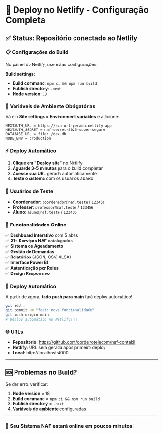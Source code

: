 # 🚀 Deploy no Netlify - Configuração Completa

## ✅ Status: Repositório conectado ao Netlify

### 📋 Configurações do Build

No painel do Netlify, use estas configurações:

**Build settings:**
- **Build command**: `npm ci && npm run build`
- **Publish directory**: `.next`
- **Node version**: `18`

### 🔧 Variáveis de Ambiente Obrigatórias

Vá em **Site settings > Environment variables** e adicione:

```
NEXTAUTH_URL = https://sua-url-gerada.netlify.app
NEXTAUTH_SECRET = naf-secret-2025-super-seguro
DATABASE_URL = file:./dev.db
NODE_ENV = production
```

### ⚡ Deploy Automático

1. **Clique em "Deploy site"** no Netlify
2. **Aguarde 3-5 minutos** para o build completar
3. **Acesse sua URL** gerada automaticamente
4. **Teste o sistema** com os usuários abaixo

### 🔑 Usuários de Teste

- **Coordenador**: `coordenador@naf.teste` / `123456`
- **Professor**: `professor@naf.teste` / `123456`  
- **Aluno**: `aluno@naf.teste` / `123456`

### 📱 Funcionalidades Online

✅ **Dashboard Interativo** com 5 abas  
✅ **21+ Serviços NAF** catalogados  
✅ **Sistema de Agendamento**  
✅ **Gestão de Demandas**  
✅ **Relatórios** (JSON, CSV, XLSX)  
✅ **Interface Power BI**  
✅ **Autenticação por Roles**  
✅ **Design Responsivo**  

### 🔄 Deploy Automático

A partir de agora, **todo push para main** fará deploy automático!

```bash
git add .
git commit -m "feat: nova funcionalidade"
git push origin main
# Deploy automático no Netlify! 🚀
```

### 🌐 URLs

- **Repositório**: https://github.com/cordeirotelecom/naf-contabil
- **Netlify**: URL será gerada após primeiro deploy
- **Local**: http://localhost:4000

---

## 🆘 Problemas no Build?

Se der erro, verificar:
1. **Node version** = 18
2. **Build command** = `npm ci && npm run build`
3. **Publish directory** = `.next`
4. **Variáveis de ambiente** configuradas

---

### 🎉 Seu Sistema NAF estará online em poucos minutos!
